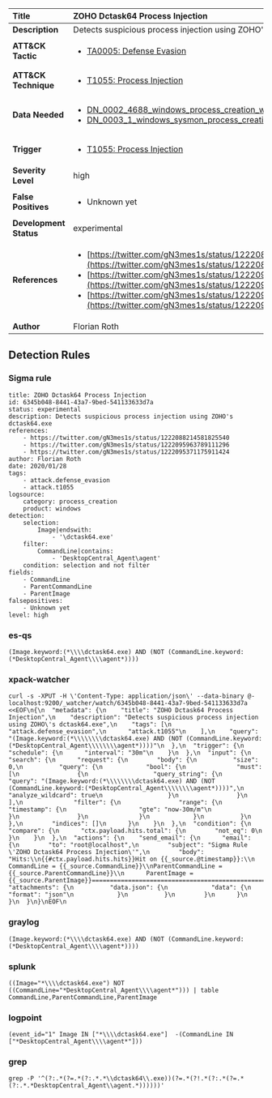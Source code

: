 | Title                    | ZOHO Dctask64 Process Injection       |
|:-------------------------|:------------------|
| **Description**          | Detects suspicious process injection using ZOHO's dctask64.exe |
| **ATT&amp;CK Tactic**    |  <ul><li>[TA0005: Defense Evasion](https://attack.mitre.org/tactics/TA0005)</li></ul>  |
| **ATT&amp;CK Technique** | <ul><li>[T1055: Process Injection](https://attack.mitre.org/techniques/T1055)</li></ul>  |
| **Data Needed**          | <ul><li>[DN_0002_4688_windows_process_creation_with_commandline](../Data_Needed/DN_0002_4688_windows_process_creation_with_commandline.md)</li><li>[DN_0003_1_windows_sysmon_process_creation](../Data_Needed/DN_0003_1_windows_sysmon_process_creation.md)</li></ul>  |
| **Trigger**              | <ul><li>[T1055: Process Injection](../Triggers/T1055.md)</li></ul>  |
| **Severity Level**       | high |
| **False Positives**      | <ul><li>Unknown yet</li></ul>  |
| **Development Status**   | experimental |
| **References**           | <ul><li>[https://twitter.com/gN3mes1s/status/1222088214581825540](https://twitter.com/gN3mes1s/status/1222088214581825540)</li><li>[https://twitter.com/gN3mes1s/status/1222095963789111296](https://twitter.com/gN3mes1s/status/1222095963789111296)</li><li>[https://twitter.com/gN3mes1s/status/1222095371175911424](https://twitter.com/gN3mes1s/status/1222095371175911424)</li></ul>  |
| **Author**               | Florian Roth |


## Detection Rules

### Sigma rule

```
title: ZOHO Dctask64 Process Injection
id: 6345b048-8441-43a7-9bed-541133633d7a
status: experimental
description: Detects suspicious process injection using ZOHO's dctask64.exe
references:
    - https://twitter.com/gN3mes1s/status/1222088214581825540
    - https://twitter.com/gN3mes1s/status/1222095963789111296
    - https://twitter.com/gN3mes1s/status/1222095371175911424
author: Florian Roth
date: 2020/01/28
tags:
    - attack.defense_evasion
    - attack.t1055
logsource:
    category: process_creation
    product: windows
detection:
    selection:
        Image|endswith:
            - '\dctask64.exe'
    filter:
        CommandLine|contains:
            - 'DesktopCentral_Agent\agent'
    condition: selection and not filter
fields:
    - CommandLine
    - ParentCommandLine
    - ParentImage
falsepositives:
    - Unknown yet
level: high

```





### es-qs
    
```
(Image.keyword:(*\\\\dctask64.exe) AND (NOT (CommandLine.keyword:(*DesktopCentral_Agent\\\\agent*))))
```


### xpack-watcher
    
```
curl -s -XPUT -H \'Content-Type: application/json\' --data-binary @- localhost:9200/_watcher/watch/6345b048-8441-43a7-9bed-541133633d7a <<EOF\n{\n  "metadata": {\n    "title": "ZOHO Dctask64 Process Injection",\n    "description": "Detects suspicious process injection using ZOHO\'s dctask64.exe",\n    "tags": [\n      "attack.defense_evasion",\n      "attack.t1055"\n    ],\n    "query": "(Image.keyword:(*\\\\\\\\dctask64.exe) AND (NOT (CommandLine.keyword:(*DesktopCentral_Agent\\\\\\\\agent*))))"\n  },\n  "trigger": {\n    "schedule": {\n      "interval": "30m"\n    }\n  },\n  "input": {\n    "search": {\n      "request": {\n        "body": {\n          "size": 0,\n          "query": {\n            "bool": {\n              "must": [\n                {\n                  "query_string": {\n                    "query": "(Image.keyword:(*\\\\\\\\dctask64.exe) AND (NOT (CommandLine.keyword:(*DesktopCentral_Agent\\\\\\\\agent*))))",\n                    "analyze_wildcard": true\n                  }\n                }\n              ],\n              "filter": {\n                "range": {\n                  "timestamp": {\n                    "gte": "now-30m/m"\n                  }\n                }\n              }\n            }\n          }\n        },\n        "indices": []\n      }\n    }\n  },\n  "condition": {\n    "compare": {\n      "ctx.payload.hits.total": {\n        "not_eq": 0\n      }\n    }\n  },\n  "actions": {\n    "send_email": {\n      "email": {\n        "to": "root@localhost",\n        "subject": "Sigma Rule \'ZOHO Dctask64 Process Injection\'",\n        "body": "Hits:\\n{{#ctx.payload.hits.hits}}Hit on {{_source.@timestamp}}:\\n      CommandLine = {{_source.CommandLine}}\\nParentCommandLine = {{_source.ParentCommandLine}}\\n      ParentImage = {{_source.ParentImage}}================================================================================\\n{{/ctx.payload.hits.hits}}",\n        "attachments": {\n          "data.json": {\n            "data": {\n              "format": "json"\n            }\n          }\n        }\n      }\n    }\n  }\n}\nEOF\n
```


### graylog
    
```
(Image.keyword:(*\\\\dctask64.exe) AND (NOT (CommandLine.keyword:(*DesktopCentral_Agent\\\\agent*))))
```


### splunk
    
```
((Image="*\\\\dctask64.exe") NOT ((CommandLine="*DesktopCentral_Agent\\\\agent*"))) | table CommandLine,ParentCommandLine,ParentImage
```


### logpoint
    
```
(event_id="1" Image IN ["*\\\\dctask64.exe"]  -(CommandLine IN ["*DesktopCentral_Agent\\\\agent*"]))
```


### grep
    
```
grep -P '^(?:.*(?=.*(?:.*.*\\dctask64\\.exe))(?=.*(?!.*(?:.*(?=.*(?:.*.*DesktopCentral_Agent\\agent.*))))))'
```



